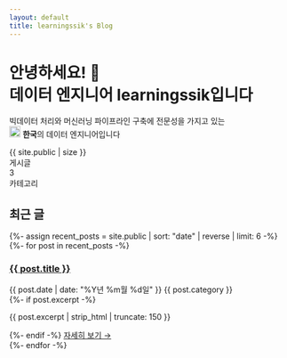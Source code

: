```yaml
---
layout: default
title: learningssik's Blog
---
```


<div class="hero-section">
  <div class="hero-content">
    <h1 class="hero-title">
      안녕하세요! 👋<br>
      <span class="highlight">데이터 엔지니어 learningssik</span>입니다
    </h1>
    <p class="hero-description">
      빅데이터 처리와 머신러닝 파이프라인 구축에 전문성을 가지고 있는<br>
      <img src="https://raw.githubusercontent.com/learningssik/learningssik/main/south-korea.png" width="20"/> <strong>한국</strong>의 데이터 엔지니어입니다
    </p>
    <div class="hero-stats">
      <div class="stat-item">
        <div class="stat-number">{{ site.public | size }}</div>
        <div class="stat-label">게시글</div>
      </div>
      <div class="stat-item">
        <div class="stat-number">3</div>
        <div class="stat-label">카테고리</div>
      </div>
    </div>
  </div>
</div>

<h2>최근 글</h2>
<div class="posts-list">
  {%- assign recent_posts = site.public | sort: "date" | reverse | limit: 6 -%}
  {%- for post in recent_posts -%}
  <article class="post-card">
    <h3 class="post-title">
      <a href="{{ post.url | relative_url }}">{{ post.title }}</a>
    </h3>
    <div class="post-meta">
      <time class="post-date">{{ post.date | date: "%Y년 %m월 %d일" }}</time>
      <span class="post-category">{{ post.category }}</span>
    </div>
    {%- if post.excerpt -%}
    <p class="post-excerpt">{{ post.excerpt | strip_html | truncate: 150 }}</p>
    {%- endif -%}
    <a href="{{ post.url | relative_url }}" class="read-more">자세히 보기 →</a>
  </article>
  {%- endfor -%}
</div>
